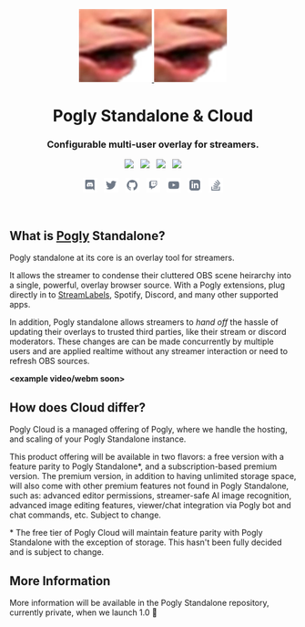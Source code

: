 <p align="center">
    <a href="https://pogly.gg#gh-dark-mode-only" target="_blank">
	<img width="128" src="./images/dark/Pog.png" alt="Pogly Logo">
    </a>
    <a href="https://pogly.gg#gh-light-mode-only" target="_blank">
	<img width="128" src="./images/light/Pog.png" alt="Pogly Logo">
    </a>
</p>
<p align="center">
    <h1 align="center">
        <b>Pogly</b> Standalone & Cloud
    </h1>
    <h3 align="center">
        Configurable multi-user overlay for streamers.
    </h3>
</p>

<p align="center">
    <!-- <a href="https://github.com/PoglyApp/pogly-standalone"><img src="https://img.shields.io/github/v/release/PoglyApp/pogly-standalone?color=%23ff00a0&include_prereleases&label=version&sort=semver&style=flat-square"></a>
    &nbsp; -->
    <a href="https://github.com/microsoft/TypeScript"><img src="https://img.shields.io/badge/built_with-TypeScript-2F74C0.svg?style=flat-square"></a>
    &nbsp;
    <a href="https://github.com/PoglyApp/pogly-standalone"><img src="https://img.shields.io/badge/built_with-CSharp-6C287D.svg?style=flat-square"></a>
    &nbsp;
    <a href="https://github.com/clockworklabs/spacetimedb"><img src="https://img.shields.io/badge/powered_by-SpacetimeDB-000000.svg?style=flat-square"></a>
    &nbsp;
    <a href="https://github.com/PoglyApp/pogly-standalone/blob/master/LICENSE.txt"><img src="https://img.shields.io/badge/license-tbd-50C878.svg?style=flat-square"></a>
</p>

<p align="center">
    <a href="#"><img height="25" src="./images/social/discord.svg" alt="Discord"></a>
    &nbsp;
    <a href="#"><img height="25" src="./images/social/twitter.svg" alt="Twitter"></a>
    &nbsp;
    <a href="https://github.com/PoglyApp/pogly-standalone"><img height="25" src="./images/social/github.svg" alt="Github"></a>
    &nbsp;
    <a href="#"><img height="25" src="./images/social/twitch.svg" alt="Twitch"></a>
    &nbsp;
    <a href="#"><img height="25" src="./images/social/youtube.svg" alt="YouTube"></a>
    &nbsp;
    <a href="#"><img height="25" src="./images/social/linkedin.svg" alt="LinkedIn"></a>
    &nbsp;
    <a href="https://stackoverflow.com/questions/tagged/poglygg"><img height="25" src="./images/social/stackoverflow.svg" alt="StackOverflow"></a>
</p>

<br>

## What is [Pogly](https://pogly.gg) Standalone?

Pogly standalone at its core is an overlay tool for streamers.

It allows the streamer to condense their cluttered OBS scene heirarchy into a single, powerful, overlay browser source. With a Pogly extensions, plug directly in to [StreamLabels](https://streamlabs.com/desktop-widgets/stream-labels), Spotify, Discord, and many other supported apps.

In addition, Pogly standalone allows streamers to *hand off* the hassle of updating their overlays to trusted third parties, like their stream or discord moderators. These changes are can be made concurrently by multiple users and are applied realtime without any streamer interaction or need to refresh OBS sources.

**\<example video/webm soon>**

## How does Cloud differ?

Pogly Cloud is a managed offering of Pogly, where we handle the hosting, and scaling of your Pogly Standalone instance.

This product offering will be available in two flavors: a free version with a feature parity to Pogly Standalone*, and a subscription-based premium version. The premium version, in addition to having unlimited storage space, will also come with other premium features not found in Pogly Standalone, such as: advanced editor permissions, streamer-safe AI image recognition, advanced image editing features, viewer/chat integration via Pogly bot and chat commands, etc. Subject to change.

\* The free tier of Pogly Cloud will maintain feature parity with Pogly Standalone with the exception of storage. This hasn't been fully decided and is subject to change.

## More Information

More information will be available in the Pogly Standalone repository, currently private, when we launch 1.0 🎉